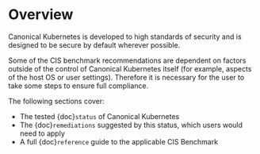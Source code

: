 # Overview

Canonical Kubernetes is developed to high standards of security and is designed
to be secure by default wherever possible.

Some of the CIS benchmark recommendations are dependent on factors outside of
the control of Canonical Kubernetes itself (for example, aspects of the host OS
or user settings). Therefore it is necessary for the user to take some steps to
ensure full compliance.

The following sections cover:

- The tested {doc}`status` of Canonical Kubernetes
- The {doc}`remediations` suggested by this status, which users would need to apply
- A full {doc}`reference` guide to the applicable CIS Benchmark